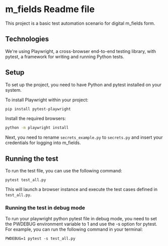 # m_fields Readme file
This project is a basic test automation scenario for digital m_fields form.

## Technologies

We're using Playwright, a cross-browser end-to-end testing library, with pytest, a framework for writing and running Python tests.

## Setup

To set up the project, you need to have Python and pytest installed on your system.

To install Playwright within your project:

```bash
pip install pytest-playwright
```

Install the required browsers:
```bash
python -m playwright install
```

Next, you need to rename `secrets_example.py` to `secrets.py` and insert your credentials for logging into m_fields.

## Running the test
To run the test file, you can use the following command:

`pytest test_all.py`

This will launch a browser instance and execute the test cases defined in `test_all.py`.

### Running the test in debug mode
To run your playwright python pytest file in debug mode, you need to set the PWDEBUG environment variable to 1 and use the -s option for pytest. For example, you can run the following command in your terminal:

`PWDEBUG=1 pytest -s test_all.py`